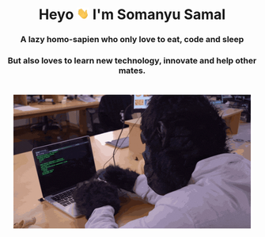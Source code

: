 <h1 align="center">Heyo <img src= "./Assests/Hi.gif" width="25px"> I'm Somanyu Samal</h1>

<h3 align="center">A lazy homo-sapien who only love to eat, code and sleep</h3>
<h3 align="center">But also loves to learn new technology, innovate and help other mates.</h3>

<h1 align="center"><img src="Assests/homo.gif"></h1>

<!--
**Somanyu/Somanyu** is a ✨ _special_ ✨ repository because its `README.md` (this file) appears on your GitHub profile.

Here are some ideas to get you started:

- 🔭 I’m currently working on ...
- 🌱 I’m currently learning ...
- 👯 I’m looking to collaborate on ...
- 🤔 I’m looking for help with ...
- 💬 Ask me about ...
- 📫 How to reach me: ...
- 😄 Pronouns: ...
- ⚡ Fun fact: ...
-->
